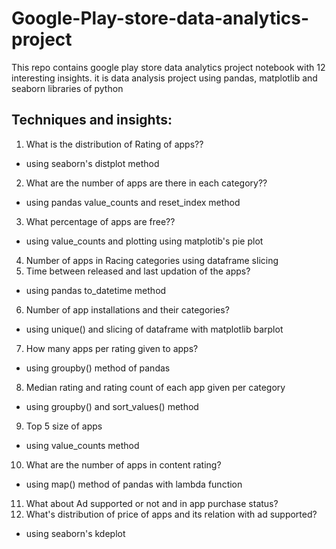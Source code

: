 # Google-Play-store-data-analytics-project
This repo contains google play store data analytics project notebook with 12 interesting insights. it is data analysis project using pandas, matplotlib and seaborn libraries of python

## Techniques and insights:

1. What is the distribution of Rating of apps?? 
- using seaborn's distplot method
2. What are the number of apps are there in each category?? 
- using pandas value_counts and reset_index method
3. What percentage of apps are free?? 
- using value_counts and plotting using matplotib's pie plot
4. Number of apps in Racing categories using dataframe slicing
5. Time between released and last updation of the apps? 
- using pandas to_datetime method
6. Number of app installations and their categories? 
- using unique() and slicing of dataframe with matplotlib barplot
7. How many apps per rating given to apps? 
- using groupby() method of pandas
8. Median rating and rating count of each app given per category 
- using groupby() and sort_values() method
9. Top 5 size of apps 
- using value_counts method
10. What are the number of apps in content rating? 
- using map() method of pandas with lambda function
11. What about Ad supported or not and in app purchase status?
12. What's distribution of price of apps and its relation with ad supported? 
- using seaborn's kdeplot
